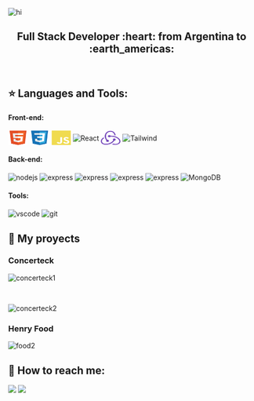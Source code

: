![hi](https://user-images.githubusercontent.com/87136807/179632228-365a2a5c-4d98-445d-ac83-f87eef3e85a2.gif)

<h2 align="center">
Full Stack Developer :heart: from Argentina to :earth_americas:
</h2>

&nbsp;&nbsp;


## :star: Languages and Tools:

#### Front-end:
<div>
  <img align="center" title="HTML5" alt="HTML" height="30" width="40" src="https://raw.githubusercontent.com/devicons/devicon/master/icons/html5/html5-original.svg">
  <img align="center" title="CSS" alt="CSS" height="30" width="40" src="https://raw.githubusercontent.com/devicons/devicon/master/icons/css3/css3-original.svg">
  <img align="center" title="JavaScript" alt="Js" height="30" width="40" src="https://raw.githubusercontent.com/devicons/devicon/master/icons/javascript/javascript-plain.svg">
  <img align="center" title="React" alt="React" height="30" width="40" src="https://cdn.jsdelivr.net/gh/devicons/devicon/icons/react/react-original.svg">
  <img align="center" title="Redux" alt="Redux" height="30" width="40"  src="https://raw.githubusercontent.com/devicons/devicon/1119b9f84c0290e0f0b38982099a2bd027a48bf1/icons/redux/redux-original.svg">
  <img align="center" title="Tailwind" alt="Tailwind" height="30" width="40"  src="https://camo.githubusercontent.com/bdedcbc949feefecc3ff98f7e655ee8151b522e2f32196c648620f5366d909d5/68747470733a2f2f63646e2e6a7364656c6976722e6e65742f67682f64657669636f6e732f64657669636f6e2f69636f6e732f7461696c77696e646373732f7461696c77696e646373732d706c61696e2e737667">
  
</div> 
  
#### Back-end:
<div>
  <img align="center" title="Nodejs" alt="nodejs" height="30" width="40" src="https://cdn.jsdelivr.net/gh/devicons/devicon/icons/nodejs/nodejs-original.svg">
  <img align="center" title="Express" alt="express" height="30" width="40" src="https://cdn.jsdelivr.net/gh/devicons/devicon/icons/express/express-original.svg">
  <img align="center" title="Sequelize" alt="express" height="30" width="40" src="https://www.vectorlogo.zone/logos/sequelizejs/sequelizejs-icon.svg">
  <img align="center" title="PostgreSQL" alt="express" height="30" width="40" src="https://www.vectorlogo.zone/logos/postgresql/postgresql-icon.svg">
  <img align="center" title="PostgreSQL" alt="express" height="30" width="40" src="https://www.vectorlogo.zone/logos/postgresql/postgresql-icon.svg">
  <img align="center" alt="MongoDB" height="30" width="40" src="https://camo.githubusercontent.com/9ebde7ca22ab3f3b4bf92d2743804ab9e581e413a16cdf3626c2092e69967d80/68747470733a2f2f63646e2e6a7364656c6976722e6e65742f67682f64657669636f6e732f64657669636f6e2f69636f6e732f6d6f6e676f64622f6d6f6e676f64622d6f726967696e616c2e737667" />
  </div>
  
#### Tools:
<div>
  <img align="center" alt="vscode" height="30" width="40" src="https://cdn.jsdelivr.net/gh/devicons/devicon/icons/vscode/vscode-original.svg" />
  <img align="center" alt="git" height="30" width="40" src="https://cdn.jsdelivr.net/gh/devicons/devicon/icons/git/git-original.svg" />
  
  </div>

 
  ## :pushpin: My proyects
 
 <h3>Concerteck</h3> 
 
![concerteck1](https://user-images.githubusercontent.com/87136807/179634261-e9868069-f67b-4c4f-8195-8e00fa9bd577.jpg)

 </br> 
 
![concerteck2](https://user-images.githubusercontent.com/87136807/179634408-e902322e-6db1-4ca2-8ca2-3d7873ad3842.jpg)


<h3>Henry Food</h3>

  ![food2](https://user-images.githubusercontent.com/87136807/179634163-c486ce47-d448-40f7-8b08-da945867be73.jpg)
  

## :paperclip: How to reach me:

 <a href="https://www.linkedin.com/in/solana-romero/"><img src="https://www.vectorlogo.zone/logos/linkedin/linkedin-icon.svg" ></a> 
 <a href = "mailto:romerosolana@gmail.com"><img src="https://www.vectorlogo.zone/logos/gmail/gmail-icon.svg" ></a>


